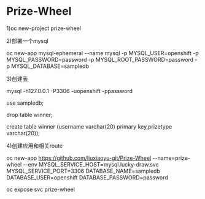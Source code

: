 # Prize-Wheel

1)oc new-project prize-wheel

2)部署一个mysql 

oc new-app mysql-ephemeral --name mysql -p MYSQL_USER=openshift -p MYSQL_PASSWORD=password -p MYSQL_ROOT_PASSWORD=password -p MYSQL_DATABASE=sampledb

3)创建表

mysql -h127.0.0.1 -P3306 -uopenshift -ppassword

use sampledb;

drop table winner;

create table winner (username varchar(20) primary key,prizetype varchar(20));

4)创建应用和相关route 

oc new-app https://github.com/liuxiaoyu-git/Prize-Wheel --name=prize-wheel --env MYSQL_SERVICE_HOST=mysql.lucky-draw.svc MYSQL_SERVICE_PORT=3306 DATABASE_NAME=sampledb DATABASE_USER=openshift DATABASE_PASSWORD=password

oc expose svc prize-wheel

